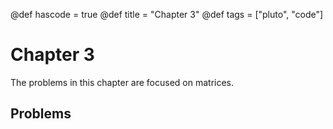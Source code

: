 @def hascode = true
@def title = "Chapter 3"
@def tags = ["pluto", "code"]

# Chapter 3
The problems in this chapter are focused on matrices.

## Problems
